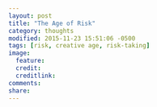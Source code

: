 ```yaml
---
layout: post
title: "The Age of Risk"
category: thoughts
modified: 2015-11-23 15:51:06 -0500
tags: [risk, creative age, risk-taking]
image:
  feature: 
  credit: 
  creditlink: 
comments: 
share: 
---
```

